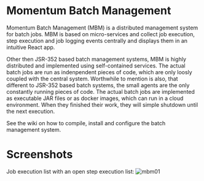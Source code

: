 # Momentum Batch Management

Momentum Batch Management (MBM) is a distributed management system for batch jobs. MBM is based on micro-services and collect job execution, step execution
and job logging events centrally and displays them in an intuitive React app.

Other then JSR-352 based batch management systems, MBM is highly distributed and implemented using self-contained services. The actual batch jobs are run as
indenpendent pieces of code, which are only loosly coupled with the central system. Worthwhile to mention is also, that different to JSR-352 based batch
systems, the small agents are the only constantly running pieces of code. The actual batch jobs are implemented as executable JAR files or as docker images,
which can run in a cloud environment. When they finished their work, they will simple shutdown until the next execution.

See the wiki on how to compile, install and configure the batch management system.

# Screenshots
Job execution list with an open step execution list:
![mbm01](https://user-images.githubusercontent.com/18611563/84593606-49143f80-ae4d-11ea-9971-59edd8b45d24.png)

